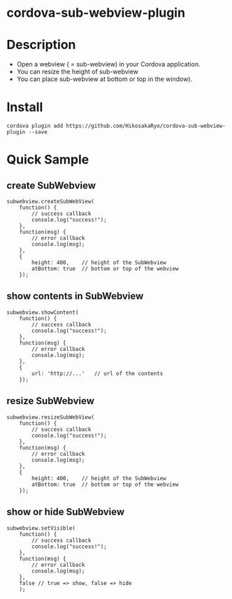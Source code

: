 cordova-sub-webview-plugin
================
# Description
- Open a webview ( = sub-webview) in your Cordova application.
- You can resize the height of sub-webview
- You can place sub-webview at bottom or top in the window).

# Install
`cordova plugin add https://github.com/HikosakaRyo/cordova-sub-webview-plugin --save`

# Quick Sample
## create SubWebview
    subwebview.createSubWebView(
        function() {
            // success callback
            console.log("success!");
        },
        function(msg) {
            // error callback
            console.log(msg);
        },
        {
            height: 400,    // height of the SubWebview
            atBottom: true  // bottom or top of the webview
        });

## show contents in SubWebview
    subwebview.showContent(
        function() {
            // success callback
            console.log("success!");
        },
        function(msg) {
            // error callback
            console.log(msg);
        },
        {
            url: 'http://...'   // url of the contents
        });

## resize SubWebview
    subwebview.resizeSubWebView(
        function() {
            // success callback
            console.log("success!");
        },
        function(msg) {
            // error callback
            console.log(msg);
        },
        {
            height: 400,    // height of the SubWebview
            atBottom: true  // bottom or top of the webview
        });

## show or hide SubWebview
    subwebview.setVisible(
        function() {
            // success callback
            console.log("success!");
        },
        function(msg) {
            // error callback
            console.log(msg);
        },
        false // true => show, false => hide
        );
